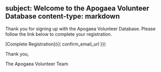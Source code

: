 subject: Welcome to the Apogaea Volunteer Database
content-type: markdown
---
Thank you for signing up with the Apogaea Volunteer Database.  Please follow the link below to complete your registration.

[Complete Registration]({{ confirm_email_url }})

Thank you,

The Apogaea Volunteer Team
